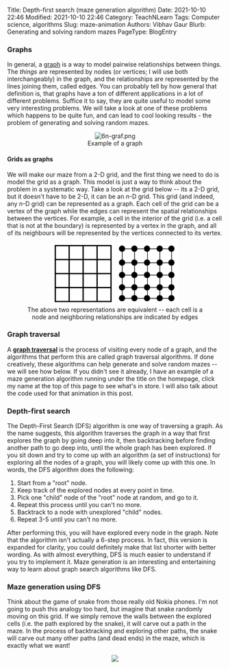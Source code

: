 Title: Depth-first search (maze generation algorithm)
Date: 2021-10-10 22:46
Modified: 2021-10-10 22:46
Category: TeachNLearn
Tags: Computer science, algorithms
Slug: maze-animation
Authors: Vibhav Gaur
Blurb: Generating and solving random mazes
PageType: BlogEntry
<!--Status: draft-->

### Graphs

In general, a [graph](https://en.wikipedia.org/wiki/Graph_(discrete_mathematics)) is a way to model pairwise relationships between things.
The *things* are represented by nodes (or vertices; I will use both interchangeably) in the graph, and the relationships are represented by the lines joining them, called edges.
You can probably tell by how general that definition is, that graphs have a ton of different applications in a lot of different problems.
Suffice it to say, they are quite useful to model some very interesting problems.
We will take a look at one of these problems which happens to be quite fun, and can lead to cool looking results - the problem of generating and solving random mazes.

<figure align="center">
<img src="https://upload.wikimedia.org/wikipedia/commons/5/57/6n-graf.png" alt="6n-graf.png">
<figcaption>Example of a graph</figcaption>
</figure>

#### Grids as graphs

We will make our maze from a 2-D grid, and the first thing we need to do is model the grid as a graph.
This model is just a way to think about the problem in a systematic way.
Take a look at the grid below -- its a 2-D grid, but it doesn't have to be 2-D, it can be an $n$-D grid.
This grid (and indeed, any $n$-D grid) can be represented as a graph.
Each cell of the grid can be a vertex of the graph while the edges can represent the spatial relationships between the vertices.
For example, a cell in the interior of the grid (i.e. a cell that is not at the boundary) is represented by a vertex in the graph, and all of its neighbours will be represented by the vertices connected to its vertex.

<figure align="center">
<img src="../images/DFS_BFS/grid.png" height="145" width="145">
<!-- <img src="https://upload.wikimedia.org/wikipedia/commons/1/14/Square_grid_graph.svg" alt="Square grid graph.svg" height="145" width="145"> -->
<img src="../images/DFS_BFS/Grid_as_graph.png" height="145" width="145">
<figcaption>The above two representations are equivalent -- each cell is a node and neighboring relationships are indicated by edges</figcaption>
</figure>

### Graph traversal

A **[graph traversal](https://en.wikipedia.org/wiki/Graph_traversal)** is the process of visiting every node of a graph, and the algorithms that perform this are called graph traversal algorithms.
If done creatively, these algorithms can help generate and solve random mazes -- we will see how below.
If you didn't see it already, I have an example of a maze generation algorithm running under the title on the homepage, click my name at the top of this page to see what's in store.
I will also talk about the code used for that animation in this post.

### Depth-first search

The Depth-First Search (DFS) algorithm is one way of traversing a graph.
As the name suggests, this algorithm traverses the graph in a way that first explores the graph by going deep into it, then backtracking before finding another path to go deep into, until the whole graph has been explored.
If you sit down and try to come up with an algorithm (a set of instructions) for exploring all the nodes of a graph, you will likely come up with this one.
In words, the DFS algorithm does the following:

1. Start from a "root" node.
2. Keep track of the explored nodes at every point in time.
3. Pick one "child" node of the "root" node at random, and go to it.
4. Repeat this process until you can't no more.
5. Backtrack to a node with unexplored "child" nodes.
6. Repeat 3-5 until you can't no more.

After performing this, you will have explored every node in the graph.
Note that the algorithm isn't actually a 6-step process.
In fact, this version is expanded for clarity, you could definitely make that list shorter with better wording. 
As with almost everything, DFS is much easier to understand if you try to implement it.
Maze generation is an interesting and entertaining way to learn about graph search algorithms like DFS.

### Maze generation using DFS

Think about the game of snake from those really old Nokia phones.
I'm not going to push this analogy too hard, but imagine that snake randomly moving on this grid.
If we simply remove the walls between the explored cells (i.e. the path explored by the snake), it will carve out a path in the maze.
In the process of backtracking and exploring other paths, the snake will carve out many other paths (and dead ends) in the maze, which is exactly what we want!

<figure align="center">
<img src="../images/DFS_BFS/nokia-snake-game.gif">
</figure>



